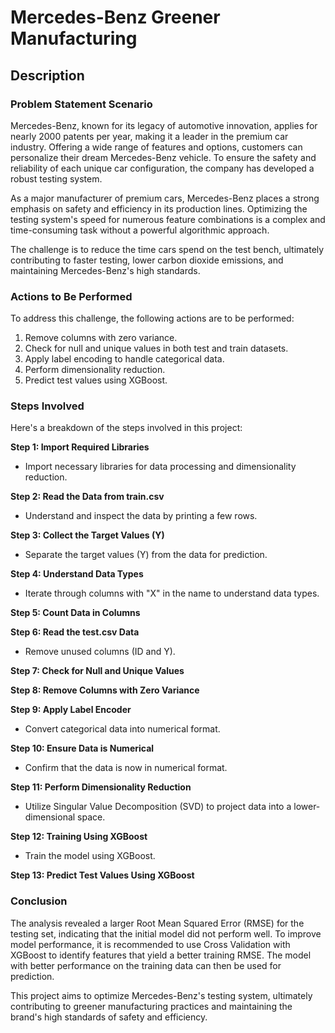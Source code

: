 # Mercedes-Benz Greener Manufacturing

## Description

### Problem Statement Scenario

Mercedes-Benz, known for its legacy of automotive innovation, applies for nearly 2000 patents per year, making it a leader in the premium car industry. Offering a wide range of features and options, customers can personalize their dream Mercedes-Benz vehicle. To ensure the safety and reliability of each unique car configuration, the company has developed a robust testing system.

As a major manufacturer of premium cars, Mercedes-Benz places a strong emphasis on safety and efficiency in its production lines. Optimizing the testing system's speed for numerous feature combinations is a complex and time-consuming task without a powerful algorithmic approach.

The challenge is to reduce the time cars spend on the test bench, ultimately contributing to faster testing, lower carbon dioxide emissions, and maintaining Mercedes-Benz's high standards.

### Actions to Be Performed

To address this challenge, the following actions are to be performed:

1. Remove columns with zero variance.
2. Check for null and unique values in both test and train datasets.
3. Apply label encoding to handle categorical data.
4. Perform dimensionality reduction.
5. Predict test values using XGBoost.

### Steps Involved

Here's a breakdown of the steps involved in this project:

**Step 1: Import Required Libraries**
- Import necessary libraries for data processing and dimensionality reduction.

**Step 2: Read the Data from train.csv**
- Understand and inspect the data by printing a few rows.

**Step 3: Collect the Target Values (Y)**
- Separate the target values (Y) from the data for prediction.

**Step 4: Understand Data Types**
- Iterate through columns with "X" in the name to understand data types.

**Step 5: Count Data in Columns**

**Step 6: Read the test.csv Data**
- Remove unused columns (ID and Y).

**Step 7: Check for Null and Unique Values**

**Step 8: Remove Columns with Zero Variance**

**Step 9: Apply Label Encoder**
- Convert categorical data into numerical format.

**Step 10: Ensure Data is Numerical**
- Confirm that the data is now in numerical format.

**Step 11: Perform Dimensionality Reduction**
- Utilize Singular Value Decomposition (SVD) to project data into a lower-dimensional space.

**Step 12: Training Using XGBoost**
- Train the model using XGBoost.

**Step 13: Predict Test Values Using XGBoost**

### Conclusion

The analysis revealed a larger Root Mean Squared Error (RMSE) for the testing set, indicating that the initial model did not perform well. To improve model performance, it is recommended to use Cross Validation with XGBoost to identify features that yield a better training RMSE. The model with better performance on the training data can then be used for prediction.

This project aims to optimize Mercedes-Benz's testing system, ultimately contributing to greener manufacturing practices and maintaining the brand's high standards of safety and efficiency.
